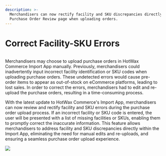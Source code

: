 ```yaml
---
description: >-
  Merchandisers can now rectify facility and SKU discrepancies directly from the
  Purchase Order Review page when uploading orders.
---
```


# Correct Facility-SKU Errors

<figure><img src="https://www.hotwax.co/hubfs/Product%20Updates%20and%20Release%20Notes/2023/February%202023/Product%20Update/Feature%20Image/PU3%20(1).png" alt=""><figcaption></figcaption></figure>

Merchandisers may choose to upload purchase orders in HotWax Commerce Import App manually. Previously, merchandisers could inadvertently input incorrect facility identification or SKU codes when uploading purchase orders. These undetected errors would cause pre-order items to appear as out-of-stock on eCommerce platforms, leading to lost sales. In order to correct the errors, merchandisers had to edit and re-upload the purchase orders, resulting in a time-consuming process.

With the latest update to HotWax Commerce's Import App, merchandisers can now review and rectify facility and SKU errors during the purchase order upload process. If an incorrect facility or SKU code is entered, the user will be presented with a list of missing facilities or SKUs, enabling them to promptly correct the inaccurate information. This feature allows merchandisers to address facility and SKU discrepancies directly within the Import App, eliminating the need for manual edits and re-uploads, and ensuring a seamless purchase order upload experience.

![](https://www.hotwax.co/hs-fs/hubfs/Product%20Updates%20and%20Release%20Notes/2023/February%202023/Product%20Update/Content%20Image/PU%203-3.png?width=2711\&height=1669\&name=PU%203-3.png)
